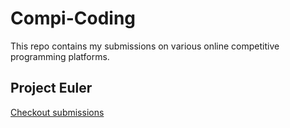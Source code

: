# Compi-Coding

This repo contains my submissions on various online competitive programming platforms.


  ## Project Euler
  
  [Checkout submissions](https://github.com/ysumit99/Compi-Coding/blob/master/Project_Euler/readme.md)

  
